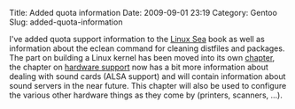 Title: Added quota information
Date: 2009-09-01 23:19
Category: Gentoo
Slug: added-quota-information

I've added quota support information to the [Linux
Sea](http://swift.siphos.be/linux_sea/) book as well as information
about the eclean command for cleaning distfiles and packages. The part
on building a Linux kernel has been moved into its own
[chapter](http://swift.siphos.be/linux_sea/ch07.html), the chapter on
[hardware support](http://swift.siphos.be/linux_sea/ch08.html) now has a
bit more information about dealing with sound cards (ALSA support) and
will contain information about sound servers in the near future. This
chapter will also be used to configure the various other hardware things
as they come by (printers, scanners, ...).
